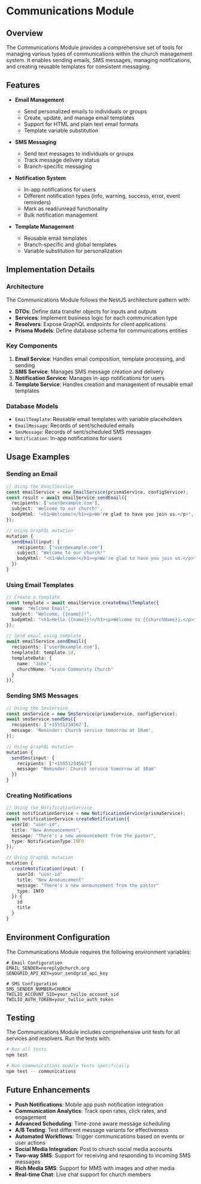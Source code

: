 # Communications Module

## Overview

The Communications Module provides a comprehensive set of tools for managing various types of communications within the church management system. It enables sending emails, SMS messages, managing notifications, and creating reusable templates for consistent messaging.

## Features

- **Email Management**
  - Send personalized emails to individuals or groups
  - Create, update, and manage email templates
  - Support for HTML and plain text email formats
  - Template variable substitution

- **SMS Messaging**
  - Send text messages to individuals or groups
  - Track message delivery status
  - Branch-specific messaging

- **Notification System**
  - In-app notifications for users
  - Different notification types (info, warning, success, error, event reminders)
  - Mark as read/unread functionality
  - Bulk notification management

- **Template Management**
  - Reusable email templates
  - Branch-specific and global templates
  - Variable substitution for personalization

## Implementation Details

### Architecture

The Communications Module follows the NestJS architecture pattern with:
- **DTOs**: Define data transfer objects for inputs and outputs
- **Services**: Implement business logic for each communication type
- **Resolvers**: Expose GraphQL endpoints for client applications
- **Prisma Models**: Define database schema for communications entities

### Key Components

1. **Email Service**: Handles email composition, template processing, and sending
2. **SMS Service**: Manages SMS message creation and delivery
3. **Notification Service**: Manages in-app notifications for users
4. **Template Service**: Handles creation and management of reusable email templates

### Database Models

- `EmailTemplate`: Reusable email templates with variable placeholders
- `EmailMessage`: Records of sent/scheduled emails
- `SmsMessage`: Records of sent/scheduled SMS messages
- `Notification`: In-app notifications for users

## Usage Examples

### Sending an Email

```typescript
// Using the EmailService
const emailService = new EmailService(prismaService, configService);
const result = await emailService.sendEmail({
  recipients: ['user@example.com'],
  subject: 'Welcome to our church!',
  bodyHtml: '<h1>Welcome!</h1><p>We're glad to have you join us.</p>',
});

// Using GraphQL mutation
mutation {
  sendEmail(input: {
    recipients: ["user@example.com"]
    subject: "Welcome to our church!"
    bodyHtml: "<h1>Welcome!</h1><p>We're glad to have you join us.</p>"
  })
}
```

### Using Email Templates

```typescript
// Create a template
const template = await emailService.createEmailTemplate({
  name: "Welcome Email",
  subject: "Welcome, {{name}}!",
  bodyHtml: "<h1>Hello {{name}}!</h1><p>Welcome to {{churchName}}.</p>",
});

// Send email using template
await emailService.sendEmail({
  recipients: ['user@example.com'],
  templateId: template.id,
  templateData: {
    name: "John",
    churchName: "Grace Community Church"
  }
});
```

### Sending SMS Messages

```typescript
// Using the SmsService
const smsService = new SmsService(prismaService, configService);
await smsService.sendSms({
  recipients: ['+15551234567'],
  message: 'Reminder: Church service tomorrow at 10am',
});

// Using GraphQL mutation
mutation {
  sendSms(input: {
    recipients: ["+15551234567"]
    message: "Reminder: Church service tomorrow at 10am"
  })
}
```

### Creating Notifications

```typescript
// Using the NotificationService
const notificationService = new NotificationService(prismaService);
await notificationService.createNotification({
  userId: "user-id",
  title: "New Announcement",
  message: "There's a new announcement from the pastor",
  type: NotificationType.INFO
});

// Using GraphQL mutation
mutation {
  createNotification(input: {
    userId: "user-id"
    title: "New Announcement"
    message: "There's a new announcement from the pastor"
    type: INFO
  }) {
    id
    title
  }
}
```

## Environment Configuration

The Communications Module requires the following environment variables:

```
# Email Configuration
EMAIL_SENDER=noreply@church.org
SENDGRID_API_KEY=your_sendgrid_api_key

# SMS Configuration
SMS_SENDER_NUMBER=CHURCH
TWILIO_ACCOUNT_SID=your_twilio_account_sid
TWILIO_AUTH_TOKEN=your_twilio_auth_token
```

## Testing

The Communications Module includes comprehensive unit tests for all services and resolvers. Run the tests with:

```bash
# Run all tests
npm test

# Run communications module tests specifically
npm test -- communications
```

## Future Enhancements

- **Push Notifications**: Mobile app push notification integration
- **Communication Analytics**: Track open rates, click rates, and engagement
- **Advanced Scheduling**: Time-zone aware message scheduling
- **A/B Testing**: Test different message variants for effectiveness
- **Automated Workflows**: Trigger communications based on events or user actions
- **Social Media Integration**: Post to church social media accounts
- **Two-way SMS**: Support for receiving and responding to incoming SMS messages
- **Rich Media SMS**: Support for MMS with images and other media
- **Real-time Chat**: Live chat support for church members
